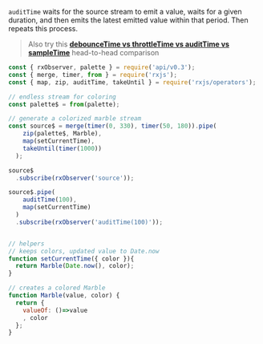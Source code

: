 <!--
name:		
title:		auditTime
pageTitle:	auditTime — RxJS operator example + marble diagram
desc:		auditTime waits for the source stream to emit a value, waits for a given duration, and then emits the latest emitted value within that period. Then repeats this process:
docsUrl:	https://rxjs.dev/api/operators/auditTime
-->

`auditTime` waits for the source stream to emit a value, waits for a given duration, and then emits the latest emitted value within that period. Then repeats this process.  

> Also try this **[debounceTime vs throttleTime vs auditTime vs sampleTime](/rxjs/debounceTime-vs-throttleTime-vs-auditTime-vs-sampleTime/)** head-to-head comparison

```js
const { rxObserver, palette } = require('api/v0.3');
const { merge, timer, from } = require('rxjs');
const { map, zip, auditTime, takeUntil } = require('rxjs/operators');

// endless stream for coloring
const palette$ = from(palette);

// generate a colorized marble stream
const source$ = merge(timer(0, 330), timer(50, 180)).pipe(
    zip(palette$, Marble),
    map(setCurrentTime),
    takeUntil(timer(1000))
  );

source$
  .subscribe(rxObserver('source'));

source$.pipe(
    auditTime(100),
    map(setCurrentTime)
  )
  .subscribe(rxObserver('auditTime(100)'));


// helpers
// keeps colors, updated value to Date.now
function setCurrentTime({ color }){
  return Marble(Date.now(), color);
}

// creates a colored Marble
function Marble(value, color) {
  return {
    valueOf: ()=>value
    , color
  };
}

```